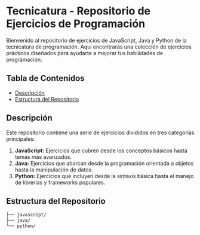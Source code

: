 # Tecnicatura - Repositorio de Ejercicios de Programación

Bienvenido al repositorio de ejercicios de JavaScript, Java y Python de la tecnicatura de programación. Aquí encontrarás una colección de ejercicios prácticos diseñados para ayudarte a mejorar tus habilidades de programación.

## Tabla de Contenidos

- [Descripción](#descripción)
- [Estructura del Repositorio](#estructura-del-repositorio)

## Descripción

Este repositorio contiene una serie de ejercicios divididos en tres categorías principales:

1. **JavaScript:** Ejercicios que cubren desde los conceptos básicos hasta temas más avanzados.
2. **Java:** Ejercicios que abarcan desde la programación orientada a objetos hasta la manipulación de datos.
3. **Python:** Ejercicios que incluyen desde la sintaxis básica hasta el manejo de librerías y frameworks populares.

## Estructura del Repositorio

```markdown
├── javascript/
├── java/
└── python/
